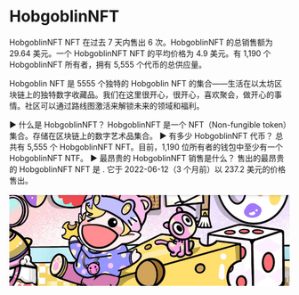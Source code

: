 # HobgoblinNFT

HobgoblinNFT NFT 在过去 7 天内售出 6 次。HobgoblinNFT 的总销售额为 29.64 美元。一个 HobgoblinNFT NFT 的平均价格为 4.9 美元。有 1,190 个 HobgoblinNFT 所有者，拥有 5,555 个代币的总供应量。

Hobgoblin NFT 是 5555 个独特的 Hobgoblin NFT 的集合——生活在以太坊区块链上的独特数字收藏品。我们在这里很开心，很开心，喜欢聚会，做开心的事情。社区可以通过路线图激活来解锁未来的领域和福利。

▶ 什么是 HobgoblinNFT？
HobgoblinNFT 是一个 NFT（Non-fungible token）集合。存储在区块链上的数字艺术品集合。
▶ 有多少 HobgoblinNFT 代币？
总共有 5,555 个 HobgoblinNFT NFT。目前，1,190 位所有者的钱包中至少有一个 HobgoblinNFT NTF。
▶ 最昂贵的 HobgoblinNFT 销售是什么？
售出的最昂贵的 HobgoblinNFT NFT 是 . 它于 2022-06-12（3 个月前）以 237.2 美元的价格售出。

![NFT](HOBG.png)
